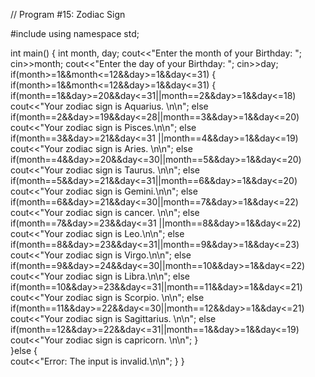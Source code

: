 // Program #15: Zodiac Sign

#include <iostream>
using namespace std;

int main() {
   int month, day;
   cout<<"Enter the month of your Birthday: ";
   cin>>month;
   cout<<"Enter the day of your Birthday: ";
   cin>>day;
   if(month>=1&&month<=12&&day>=1&&day<=31) {
       if(month>=1&&month<=12&&day>=1&&day<=31) {
           if(month==1&&day>=20&&day<=31||month==2&&day>=1&&day<=18)
               cout<<"Your zodiac sign is Aquarius. \n\n";
           else if(month==2&&day>=19&&day<=28||month==3&&day>=1&&day<=20)
               cout<<"Your zodiac sign is Pisces.\n\n";
           else if(month==3&&day>=21&&day<=31 ||month==4&&day>=1&&day<=19)
               cout<<"Your zodiac sign is Aries. \n\n";
           else if(month==4&&day>=20&&day<=30||month==5&&day>=1&&day<=20)
               cout<<"Your zodiac sign is Taurus. \n\n";
           else if(month==5&&day>=21&&day<=31||month==6&&day>=1&&day<=20)
               cout<<"Your zodiac sign is Gemini.\n\n";
           else if(month==6&&day>=21&&day<=30||month==7&&day>=1&&day<=22)
               cout<<"Your zodiac sign is cancer. \n\n";
           else if(month==7&&day>=23&&day<=31 ||month==8&&day>=1&&day<=22)
               cout<<"Your zodiac sign is Leo.\n\n";
           else if(month==8&&day>=23&&day<=31||month==9&&day>=1&&day<=23)
               cout<<"Your zodiac sign is Virgo.\n\n";
           else if(month==9&&day>=24&&day<=30||month==10&&day>=1&&day<=22)
               cout<<"Your zodiac sign is Libra.\n\n";
           else if(month==10&&day>=23&&day<=31||month==11&&day>=1&&day<=21)
               cout<<"Your zodiac sign is Scorpio. \n\n";
           else if(month==11&&day>=22&&day<=30||month==12&&day>=1&&day<=21)
               cout<<"Your zodiac sign is Sagittarius. \n\n";
           else if(month==12&&day>=22&&day<=31||month==1&&day>=1&&day<=19)
               cout<<"Your zodiac sign is capricorn. \n\n";
       }       
   }else {    
       cout<<"Error: The input is invalid.\n\n";
   }
 }
